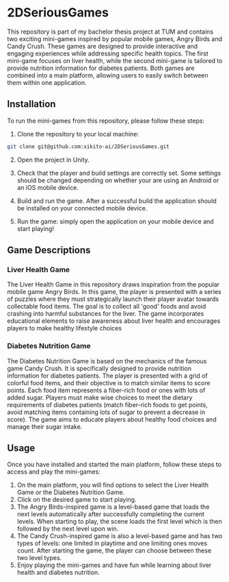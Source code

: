 # 2DSeriousGames
This repository is part of my bachelor thesis project at TUM and contains two exciting mini-games inspired by popular mobile games, Angry Birds and Candy Crush. These games are designed to provide interactive and engaging experiences while addressing specific health topics. The first mini-game focuses on liver health, while the second mini-game is tailored to provide nutrition information for diabetes patients. Both games are combined into a main platform, allowing users to easily switch between them within one application.

## Installation

To run the mini-games from this repository, please follow these steps:

1. Clone the repository to your local machine:

```bash
git clone git@github.com:xikito-ai/2DSeriousGames.git
```

2. Open the project in Unity.

3. Check that the player and build settings are correctly set. Some settings should be changed depending on whether your are using an Android or an iOS mobile device.

4. Build and run the game. After a successful build the application should be installed on your connected mobile device.

5. Run the game: simply open the application on your mobile device and start playing!


## Game Descriptions

### Liver Health Game

The Liver Health Game in this repository draws inspiration from the popular mobile game Angry Birds. In this game, the player is presented with a series of puzzles where they must strategically launch their player avatar towards collectable food items. The goal is to collect all 'good' foods and avoid crashing into harmful substances for the liver. The game incorporates educational elements to raise awareness about liver health and encourages players to make healthy lifestyle choices

### Diabetes Nutrition Game

The Diabetes Nutrition Game is based on the mechanics of the famous game Candy Crush. It is specifically designed to provide nutrition information for diabetes patients. The player is presented with a grid of colorful food items, and their objective is to match similar items to score points. Each food item represents a fiber-rich food or ones with lots of added sugar. Players must make wise choices to meet the dietary requirements of diabetes patients (match fiber-rich foods to get points, avoid matching items containing lots of sugar to prevent a decrease in score). The game aims to educate players about healthy food choices and manage their sugar intake.

## Usage

Once you have installed and started the main platform, follow these steps to access and play the mini-games:

1. On the main platform, you will find options to select the Liver Health Game or the Diabetes Nutrition Game.
2. Click on the desired game to start playing.
3. The Angry Birds-inspired game is a level-based game that loads the next levels automatically after successfully completing the current levels. When starting to play, the scene loads the first level which is then followed by the next level upon win.
4. The Candy Crush-inspired game is also a level-based game and has two types of levels: one limited in playtime and one limiting ones moves count. After starting the game, the player can choose between these two level types.
5. Enjoy playing the mini-games and have fun while learning about liver health and diabetes nutrition.

